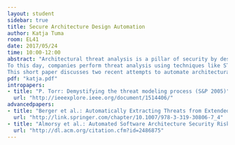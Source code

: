 ```yaml
---
layout: student
sidebar: true
title: Secure Architecture Design Automation
author: Katja Tuma
room: EL41
date: 2017/05/24
time: 10:00-12:00
abstract: "Architectural threat analysis is a pillar of security by design and is routinely performed in companies.
To this day, companies perform threat analysis using techniques like STRIDE, where security experts manually identify and assess security threats. Techniques such as STRIDE aim towards maximizing the completeness of discovered threats. This leads to identifying more threats than can be addressed (due to budget constraints). However, at that point analysts have spent precious time on low-prioritized threats already, which is inefficient. Therefore, there is a need for a more efficient use of the allocated resources. Because secure architectures consider security as a cross-cutting concern, testing, maintenance and compliance checking provide continuous feedback on system state. Automation of architectural analysis can not only reduce the manual labor, but also cater to late-stage security related activities.
This short paper discusses two recent attempts to automate architectural threat analysis and discusses their limitations."
pdf: "katja.pdf"
intropapers:
- title: "P. Torr: Demystifying the threat modeling process (S&P 2005)"
  url: "http://ieeexplore.ieee.org/document/1514406/"
advancedpapers:
- title: "Berger et al.: Automatically Extracting Threats from Extended Data Flow Diagrams (ESSoS 2016)"
  url: "http://link.springer.com/chapter/10.1007/978-3-319-30806-7_4"
- title: "Almorsy et al.: Automated Software Architecture Security Risk Analysis using Formalized Signatures (ICSE 2013)"
  url: "http://dl.acm.org/citation.cfm?id=2486875"
---
```


